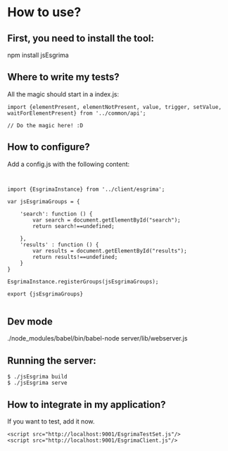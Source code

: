 # How to use?


## First, you need to install the tool:

npm install jsEsgrima


## Where to write my tests?

All the magic should start in a index.js: 

```
import {elementPresent, elementNotPresent, value, trigger, setValue, waitForElementPresent} from '../common/api';

// Do the magic here! :D

```

## How to configure?

Add a config.js with the following content:

```


import {EsgrimaInstance} from '../client/esgrima';

var jsEsgrimaGroups = {

    'search': function () {
        var search = document.getElementById("search");
        return search!==undefined;

    },
    'results' : function () {
        var results = document.getElementById("results");
        return results!==undefined;
    }
}

EsgrimaInstance.registerGroups(jsEsgrimaGroups);

export {jsEsgrimaGroups}


```

## Dev mode

./node_modules/babel/bin/babel-node server/lib/webserver.js

## Running the server:

```
$ ./jsEsgrima build
$ ./jsEsgrima serve
```


## How to integrate in my application?

If you want to test, add it now.

```
<script src="http://localhost:9001/EsgrimaTestSet.js"/>
<script src="http://localhost:9001/EsgrimaClient.js"/>

```

